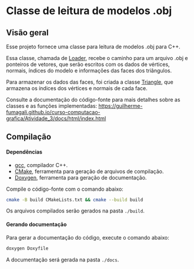 # Classe de leitura de modelos .obj

## Visão geral

Esse projeto fornece uma classe para leitura de modelos .obj para C++.

Essa classe, chamada de [Loader](src/Loader.h), recebe o caminho para um arquivo .obj e ponteiros de vetores, que serão escritos com os dados de vértices, normais, índices do modelo e informações das faces dos triângulos.

Para armazenar os dados das faces, foi criada a classe [Triangle](src/Triangle.h), que armazena os índices dos vértices e normais de cada face.

Consulte a documentação do código-fonte para mais detalhes sobre as classes e as funções implementadas: https://guilherme-fumagali.github.io/curso-computacao-grafica/Atividade_3/docs/html/index.html

## Compilação

#### Dependências

- [gcc](https://gcc.gnu.org/), compilador C++.
- [CMake](https://cmake.org/), ferramenta para geração de arquivos de compilação.
- [Doxygen](https://www.doxygen.nl/index.html), ferramenta para geração de documentação.


Compile o código-fonte com o comando abaixo:

```bash 
cmake -B build CMakeLists.txt && cmake --build build
```

Os arquivos compilados serão gerados na pasta `./build`.

#### Gerando documentação

Para gerar a documentação do código, execute o comando abaixo:

```bash
doxygen Doxyfile
```

A documentação será gerada na pasta `./docs`.
